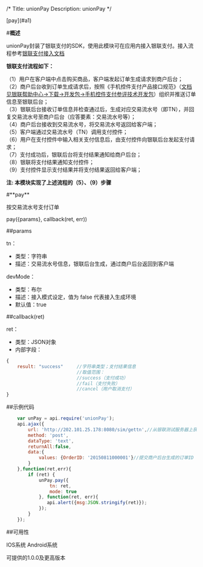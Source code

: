 /*
Title: unionPay
Description: unionPay
*/
<div class="outline">
[pay](#a1)
</div>

#**概述**

unionPay封装了银联支付的SDK，使用此模块可在应用内接入银联支付。接入流程参考[银联支付接入文档](https://open.unionpay.com/ajweb/help/query?id=66)

**银联支付流程如下：**

（1）用户在客户端中点击购买商品，客户端发起订单生成请求到商户后台；<br>
（2）商户后台收到订单生成请求后，按照《手机控件支付产品接口规范》（[文档见银联帮助中心->下载->开发包->手机控件支付参评技术开发包](https://open.unionpay.com/ajweb/help/file)）组织并推送订单信息至银联后台；<br>
（3）银联后台接收订单信息并检查通过后，生成对应交易流水号（即TN），并回复交易流水号至商户后台（应答要素：交易流水号等）；<br>
（4）商户后台接收到交易流水号，将交易流水号返回给客户端；<br>
（5）客户端通过交易流水号（TN）调用支付控件；<br>
（6）用户在支付控件中输入相关支付信息后，由支付控件向银联后台发起支付请求；<br>
（7）支付成功后，银联后台将支付结果通知给商户后台；<br>
（8）银联将支付结果通知支付控件；<br>
（9）支付控件显示支付结果并将支付结果返回给客户端；<br>

**注: 本模块实现了上述流程的（5）、（9）步骤**

<div id="a1"></div>
#**pay**

按交易流水号支付订单

pay({params}, callback(ret, err))

##params

tn：

- 类型：字符串
- 描述：交易流水号信息，银联后台生成，通过商户后台返回到客户端

devMode：

- 类型：布尔
- 描述：接入模式设定，值为 false 代表接入生成环境
- 默认值：true

##callback(ret)

ret：

- 类型：JSON对象
- 内部字段：

```js
{
	result: "success"     //字符串类型；支付结果信息
	                      //取值范围：
	                      //success（支付成功）
	                      //fail（支付失败）
	                      //cancel（用户取消支付）
}
```

##示例代码

```js
	var unPay = api.require('unionPay');
	api.ajax({
	    url: 'http://202.101.25.178:8080/sim/gettn',//从银联测试服务器上获取tn号
	    method: 'post',
	    dataType: 'text',
	    returnAll:false,
	    data:{
	        values: {OrderID: '20150811000001'}//提交商户后台生成的订单ID 
	    }
	},function(ret,err){
	    if (ret) {
			unPay.pay({
				tn: ret,
				mode: true
		    }, function(ret, err){
			   api.alert({msg:JSON.stringify(ret)});
		    });
	    }
	});
```

##可用性

IOS系统  Android系统

可提供的1.0.0及更高版本